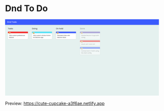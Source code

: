<h1>
  Dnd To Do
</h1>

<p>
  <img src=".github/screenshot.png" alt="app screenshot">
</p>

<p>Preview: <a href="https://cute-cupcake-a3f6ae.netlify.app">https://cute-cupcake-a3f6ae.netlify.app</a></p>
